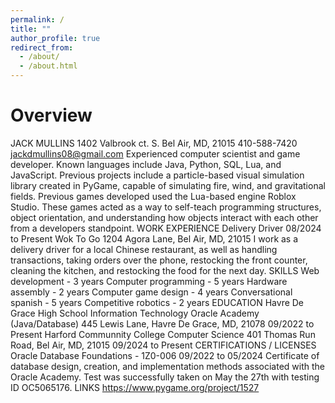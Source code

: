 ```yaml
---
permalink: /
title: ""
author_profile: true
redirect_from: 
  - /about/
  - /about.html
---
```


# Overview
JACK MULLINS
1402 Valbrook ct. S. Bel Air, MD, 21015
410-588-7420
jackdmullins08@gmail.com
Experienced computer scientist and game developer. Known languages include Java, Python, SQL, Lua, and JavaScript.
Previous projects include a particle-based visual simulation library created in PyGame, capable of simulating fire, wind,
and gravitational fields. Previous games developed used the Lua-based engine Roblox Studio. These games acted as a
way to self-teach programming structures, object orientation, and understanding how objects interact with each other from
a developers standpoint.
WORK EXPERIENCE
Delivery Driver
08/2024 to Present
Wok To Go
1204 Agora Lane, Bel Air, MD, 21015
I work as a delivery driver for a local Chinese restaurant, as well as handling transactions, taking orders over the phone,
restocking the front counter, cleaning the kitchen, and restocking the food for the next day.
SKILLS
Web development - 3 years
Computer programming - 5 years
Hardware assembly - 2 years
Computer game design - 4 years
Conversational spanish - 5 years
Competitive robotics - 2 years
EDUCATION
Havre De Grace High School
Information Technology Oracle Academy (Java/Database)
445 Lewis Lane, Havre De Grace, MD, 21078
09/2022 to Present
Harford Communnity College
Computer Science
401 Thomas Run Road, Bel Air, MD, 21015
09/2024 to Present
CERTIFICATIONS / LICENSES
Oracle Database Foundations - 1Z0-006
09/2022 to 05/2024
Certificate of database design, creation, and implementation methods associated with the Oracle Academy. Test was
successfully taken on May the 27th with testing ID OC5065176.
LINKS
https://www.pygame.org/project/1527
